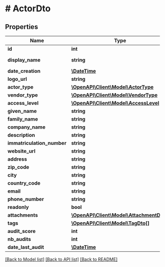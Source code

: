 # # ActorDto

## Properties

Name | Type | Description | Notes
------------ | ------------- | ------------- | -------------
**id** | **int** |  | [optional]
**display_name** | **string** |  | [optional] [readonly]
**date_creation** | [**\DateTime**](\DateTime.md) |  | [optional]
**logo_url** | **string** |  | [optional]
**actor_type** | [**\OpenAPI\Client\Model\ActorType**](ActorType.md) |  | [optional]
**vendor_type** | [**\OpenAPI\Client\Model\VendorType**](VendorType.md) |  | [optional]
**access_level** | [**\OpenAPI\Client\Model\AccessLevel**](AccessLevel.md) |  | [optional]
**given_name** | **string** |  | [optional]
**family_name** | **string** |  | [optional]
**company_name** | **string** |  | [optional]
**description** | **string** |  | [optional]
**immatriculation_number** | **string** |  | [optional]
**website_url** | **string** |  | [optional]
**address** | **string** |  | [optional]
**zip_code** | **string** |  | [optional]
**city** | **string** |  | [optional]
**country_code** | **string** |  | [optional]
**email** | **string** |  | [optional]
**phone_number** | **string** |  | [optional]
**readonly** | **bool** |  | [optional]
**attachments** | [**\OpenAPI\Client\Model\AttachmentDto[]**](AttachmentDto.md) |  | [optional]
**tags** | [**\OpenAPI\Client\Model\TagDto[]**](TagDto.md) |  | [optional]
**audit_score** | **int** |  | [optional]
**nb_audits** | **int** |  | [optional]
**date_last_audit** | [**\DateTime**](\DateTime.md) |  | [optional]

[[Back to Model list]](../../README.md#models) [[Back to API list]](../../README.md#endpoints) [[Back to README]](../../README.md)
